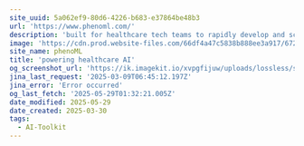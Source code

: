 ```yaml
---
site_uuid: 5a062ef9-80d6-4226-b683-e37864be48b3
url: 'https://www.phenoml.com/'
description: 'built for healthcare tech teams to rapidly develop and scale AI-native solutions for your patients, providers, and employees'
image: 'https://cdn.prod.website-files.com/66df4a47c5838b888ee3a917/6721a9a35bef5c883e76ab71_256.png'
site_name: phenoML
title: 'powering healthcare AI'
og_screenshot_url: 'https://ik.imagekit.io/xvpgfijuw/uploads/lossless/screenshots/20250529_PhenoML_og_screenshot.jpeg'
jina_last_request: '2025-03-09T06:45:12.197Z'
jina_error: 'Error occurred'
og_last_fetch: '2025-05-29T01:32:21.005Z'
date_modified: 2025-05-29
date_created: 2025-03-30
tags:
  - AI-Toolkit
---
```


